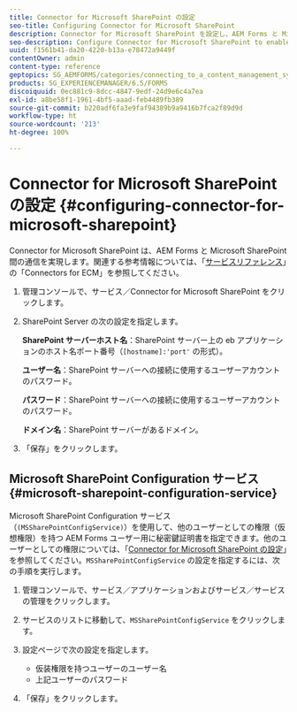 ```yaml
---
title: Connector for Microsoft SharePoint の設定
seo-title: Configuring Connector for Microsoft SharePoint
description: Connector for Microsoft SharePoint を設定し、AEM Forms と Microsoft SharePoint 間の通信を実現します。
seo-description: Configure Connector for Microsoft SharePoint to enable communication between AEM forms and Microsoft SharePoint.
uuid: f1561b41-da20-4220-b13a-e78472a9449f
contentOwner: admin
content-type: reference
geptopics: SG_AEMFORMS/categories/connecting_to_a_content_management_system
products: SG_EXPERIENCEMANAGER/6.5/FORMS
discoiquuid: 0ec881c9-8dcc-4847-9edf-24d9e6c4a7ea
exl-id: a8be58f1-1961-4bf5-aaad-feb4489fb389
source-git-commit: b220adf6fa3e9faf94389b9a9416b7fca2f89d9d
workflow-type: ht
source-wordcount: '213'
ht-degree: 100%

---
```


# Connector for Microsoft SharePoint の設定 {#configuring-connector-for-microsoft-sharepoint}

Connector for Microsoft SharePoint は、AEM Forms と Microsoft SharePoint 間の通信を実現します。関連する参考情報については、「[サービスリファレンス](https://www.adobe.com/go/learn_aemforms_services_63)」の「Connectors for ECM」を参照してください。

1. 管理コンソールで、サービス／Connector for Microsoft SharePoint をクリックします。
1. SharePoint Server の次の設定を指定します。

   **SharePoint サーバーホスト名**：SharePoint サーバー上の eb アプリケーションのホスト名ポート番号（`[hostname]:'port'` の形式）。

   **ユーザー名**：SharePoint サーバーへの接続に使用するユーザーアカウントのパスワード。

   **パスワード**：SharePoint サーバーへの接続に使用するユーザーアカウントのパスワード。

   **ドメイン名**：SharePoint サーバーがあるドメイン。

1. 「保存」をクリックします。

## Microsoft SharePoint Configuration サービス {#microsoft-sharepoint-configuration-service}

Microsoft SharePoint Configuration サービス（`(MSSharePointConfigService)`）を使用して、他のユーザーとしての権限（仮想権限）を持つ AEM Forms ユーザー用に秘密鍵証明書を指定できます。他のユーザーとしての権限については、「[Connector for Microsoft SharePoint の設定](https://help.adobe.com/ja_JP/AEMForms/6.1/SharePointConfig/index.html)」を参照してください。`MSSharePointConfigService` の設定を指定するには、次の手順を実行します。

1. 管理コンソールで、サービス／アプリケーションおよびサービス／サービスの管理をクリックします。
1. サービスのリストに移動して、`MSSharePointConfigService` をクリックします。
1. 設定ページで次の設定を指定します。

   * 仮装権限を持つユーザーのユーザー名
   * 上記ユーザーのパスワード

1. 「保存」をクリックします。
